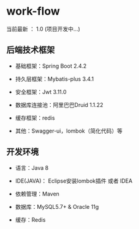 work-flow
============

当前最新 ： 1.0 (项目开发中...)

## 后端技术框架
- 基础框架：Spring Boot 2.4.2

- 持久层框架：Mybatis-plus 3.4.1

- 安全框架：Jwt 3.11.0

- 数据库连接池：阿里巴巴Druid 1.1.22

- 缓存框架：redis

- 其他：Swagger-ui，lombok（简化代码）等

## 开发环境

- 语言：Java 8

- IDE(JAVA)： Eclipse安装lombok插件 或者 IDEA

- 依赖管理：Maven

- 数据库：MySQL5.7+  &  Oracle 11g

- 缓存：Redis
